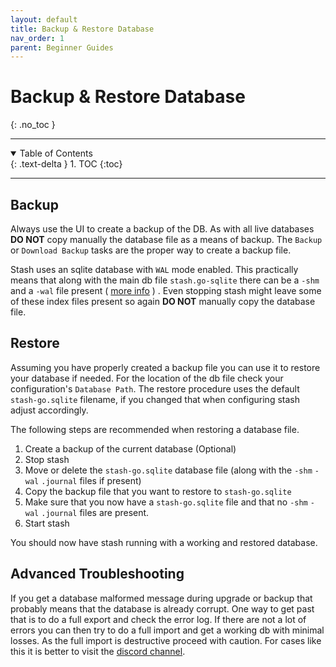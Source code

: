 ```yaml
---
layout: default
title: Backup & Restore Database
nav_order: 1
parent: Beginner Guides
---
```

# **Backup & Restore Database**
{: .no_toc }

---

<details open markdown="block">
  <summary>
    Table of Contents
  </summary>
  {: .text-delta }
1. TOC
{:toc}
</details>

---

## Backup

Always use the UI to create a backup of the DB. As with all live databases **DO NOT** copy manually the database file as a means of backup.
The `Backup` or `Download Backup` tasks are the proper way to create a backup file.

Stash uses an sqlite database with `WAL` mode enabled. This practically means that along with the main db file `stash.go-sqlite` there can be a `-shm` and a `-wal` file present ( [more info](https://sqlite.org/wal.html) ) . Even stopping stash might leave some of these index files present so again **DO NOT** manually copy the database file.

## Restore

Assuming you have properly created a backup file you can use it to restore your database if needed.
For the location of the db file check your configuration's `Database Path`.
The restore procedure uses the default `stash-go.sqlite` filename, if you changed that when configuring stash adjust accordingly.

The following steps are recommended when restoring a database file.

1. Create a backup of the current database (Optional)
1. Stop stash
1. Move or delete the `stash-go.sqlite` database file (along with the `-shm` `-wal` `.journal` files if present)
1. Copy the backup file that you want to restore to `stash-go.sqlite`
1. Make sure that you now have a `stash-go.sqlite` file and that no `-shm` `-wal` `.journal` files are present. 
1. Start stash

You should now have stash running with a working and restored database.


## Advanced Troubleshooting

If you get a database malformed message during upgrade or backup that probably means that the database is already corrupt. One way to get past that is to do a full export and check the error log. If there are not a lot of errors you can then try to do a full import and get a working db with minimal losses. As the full import is destructive proceed with caution. 
For cases like this it is better to visit the [discord channel](https://discord.gg/2TsNFKt).




